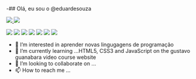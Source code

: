 -## Olá, eu sou o @eduardesouza
<div>
  <a href="https://github.com/eduardesouza">
    <img heigth="180em" src="https://github-readme-stats.vercel.app/api?username=eduardesouza&show_icons=true&theme=nord&include_all_commits=true&count_private=true"/>
    <img heigth="180em" src="https://github-readme-stats.vercel.app/api/top-langs/?username=eduardesouza&layout=compact&langs_count=16&theme=nord"/>
</div>
  
 <div> 
  
  
<a href="https://www.youtube.com/" target="_blank"><img src="https://img.shields.io/badge/YouTube-FF0000? style=for-the-badge&logo=youtube&logoColor=white" target="_blank"></a>
<a href="https://instagram.com/" target="_blank"><img src="https://img.shields.io/badge/-Instagram-%23E4405F?style=for-the- badge&logo=instagram&logoColor=white" target="_blank"></a>
<a href="https://www.twitch.tv" target="_blank"><img src="https://img.shields.io/badge/Twitch-9146FF?style=for-the- badge&logo=twitch&logoColor=white" target="_blank"></a>
<a href="https://discord.gg/" target="_blank"><img src="https://img.shields.io/badge/Discord-7289DA?style=for-the-badge&logo= discord&logoColor=white" target="_blank"></a>
<a href="https://discord.gg/" target="_blank"><img src="https://img.shields.io/badge/Discord-7289DA?style=for-the-badge&logo= discord&logoColor=white" target="_blank"></a>
<a href = "mailto:contatoeduardo856@gmail.com"><img src="https://img.shields.io/badge/-Gmail-%23333?style=for-the-badge&logo=gmail&logoColor=white" destino ="_blank"></a>
<a href="https://www.linkedin.com/in/" target="_blank"><img src="https://img.shields.io/badge/-LinkedIn-% 230077B5?style=for-the-badge&logo=linkedin&logoColor=white" target="_blank"></a>
  
  </div>
  
  

- 👀 I’m interested in  aprender novas lingugagens de programação
- 🌱 I’m currently learning ...HTML5, CSS3 and JavaScript on the gustavo guanabara video course website
- 💞️ I’m looking to collaborate on ...
- 📫 How to reach me ...

<!---
eduardesouza/eduardesouza is a ✨ special ✨ repository because its `README.md` (this file) appears on your GitHub profile.
You can click the Preview link to take a look at your changes.
---
